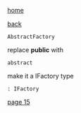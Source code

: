[home](./page01.md)

[back](./page13.md)


```
AbstractFactory
```

replace **public** with

```
abstract
```
make it a IFactory type

```
: IFactory
```

[page 15](./page15.md)
